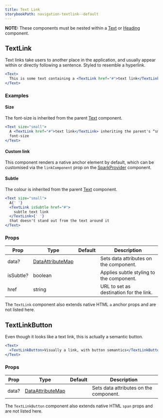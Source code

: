 ```yaml
---
title: Text Link
storybookPath: navigation-textlink--default
---
```


**NOTE:** These components must be nested within a [Text](/package/text) or
[Heading](/package/heading) component.

## TextLink

Text links take users to another place in the application, and usually appear
within or directly following a sentence. Styled to resemble a hyperlink.

```jsx live
<Text>
  This is some text containing a <TextLink href="#">text link</TextLink>
</Text>
```

### Examples

#### Size

The font-size is inherited from the parent [Text](/package/text) component.

```jsx live
<Text size="small">
  A <TextLink href="#">text link</TextLink> inheriting the parent's “small”
  font-size
</Text>
```

#### Custom link

This component renders a native anchor element by default, which can be
customised via the `linkComponent` prop on the [SparkProvider](#todo) component.

#### Subtle

The colour is inherited from the parent [Text](/package/text) component.

```jsx live
<Text size="small">
  A{' '}
  <TextLink isSubtle href="#">
    subtle text link
  </TextLink>{' '}
  that doesn't stand out from the text around it
</Text>
```

### Props

| Prop      | Type                                   | Default | Description                              |
| --------- | -------------------------------------- | ------- | ---------------------------------------- |
| data?     | [DataAttributeMap][data-attribute-map] |         | Sets data attributes on the component.   |
| isSubtle? | boolean                                |         | Applies subtle styling to the component. |
| href      | string                                 |         | URL to set as destination for the link.  |

The `TextLink` component also extends native HTML `a` anchor props and are not
listed here.

## TextLinkButton

Even though it looks like a text link, this is actually a semantic button.

```jsx live
<Text>
  <TextLinkButton>Visually a link, with button semantics</TextLinkButton>
</Text>
```

### Props

| Prop  | Type                                   | Default | Description                            |
| ----- | -------------------------------------- | ------- | -------------------------------------- |
| data? | [DataAttributeMap][data-attribute-map] |         | Sets data attributes on the component. |

The `TextLinkButton` component also extends native HTML `span` props and are not
listed here.

[data-attribute-map]:
  https://bitbucket.org/brighte-energy/energy/src/14a694872cc43bb454981bada65f5f12b56f77c9/spark-web/packages/utils-spark/src/buildDataAttributes.ts#spark-web/packages/utils-spark/src/buildDataAttributes.ts-1

